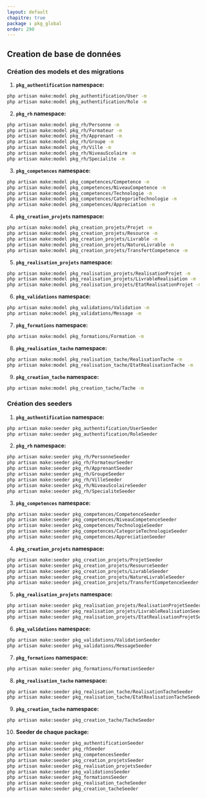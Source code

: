 ```yaml
---
layout: default
chapitre: true
package : pkg_global
order: 290
---
```


## Creation de base de données
### Création des models et des migrations

1. **`pkg_authentification` namespace:**

```bash
php artisan make:model pkg_authentification/User -m
php artisan make:model pkg_authentification/Role -m
```

2. **`pkg_rh` namespace:**

```bash
php artisan make:model pkg_rh/Personne -m
php artisan make:model pkg_rh/Formateur -m
php artisan make:model pkg_rh/Apprenant -m
php artisan make:model pkg_rh/Groupe -m
php artisan make:model pkg_rh/Ville -m
php artisan make:model pkg_rh/NiveauScolaire -m
php artisan make:model pkg_rh/Specialite -m
```

3. **`pkg_competences` namespace:**

```bash
php artisan make:model pkg_competences/Competence -m
php artisan make:model pkg_competences/NiveauCompetence -m
php artisan make:model pkg_competences/Technologie -m
php artisan make:model pkg_competences/CategorieTechnologie -m
php artisan make:model pkg_competences/Appreciation -m
```

4. **`pkg_creation_projets` namespace:**

```bash
php artisan make:model pkg_creation_projets/Projet -m
php artisan make:model pkg_creation_projets/Resource -m
php artisan make:model pkg_creation_projets/Livrable -m
php artisan make:model pkg_creation_projets/NatureLivrable -m
php artisan make:model pkg_creation_projets/TransfertCompetence -m
```

5. **`pkg_realisation_projets` namespace:**

```bash
php artisan make:model pkg_realisation_projets/RealisationProjet -m
php artisan make:model pkg_realisation_projets/LivrableRealisation -m
php artisan make:model pkg_realisation_projets/EtatRealisationProjet -m
```

6. **`pkg_validations` namespace:**

```bash
php artisan make:model pkg_validations/Validation -m
php artisan make:model pkg_validations/Message -m
```

7. **`pkg_formations` namespace:**

```bash
php artisan make:model pkg_formations/Formation -m
```

8. **`pkg_realisation_tache` namespace:**

```bash
php artisan make:model pkg_realisation_tache/RealisationTache -m
php artisan make:model pkg_realisation_tache/EtatRealisationTache -m
```

9. **`pkg_creation_tache` namespace:**

```bash
php artisan make:model pkg_creation_tache/Tache -m
```

### Création des seeders




1. **`pkg_authentification` namespace:**

```bash
php artisan make:seeder pkg_authentification/UserSeeder
php artisan make:seeder pkg_authentification/RoleSeeder
```

2. **`pkg_rh` namespace:**

```bash
php artisan make:seeder pkg_rh/PersonneSeeder
php artisan make:seeder pkg_rh/FormateurSeeder
php artisan make:seeder pkg_rh/ApprenantSeeder
php artisan make:seeder pkg_rh/GroupeSeeder
php artisan make:seeder pkg_rh/VilleSeeder
php artisan make:seeder pkg_rh/NiveauScolaireSeeder
php artisan make:seeder pkg_rh/SpecialiteSeeder
```

3. **`pkg_competences` namespace:**

```bash
php artisan make:seeder pkg_competences/CompetenceSeeder
php artisan make:seeder pkg_competences/NiveauCompetenceSeeder
php artisan make:seeder pkg_competences/TechnologieSeeder
php artisan make:seeder pkg_competences/CategorieTechnologieSeeder
php artisan make:seeder pkg_competences/AppreciationSeeder
```

4. **`pkg_creation_projets` namespace:**

```bash
php artisan make:seeder pkg_creation_projets/ProjetSeeder
php artisan make:seeder pkg_creation_projets/ResourceSeeder
php artisan make:seeder pkg_creation_projets/LivrableSeeder
php artisan make:seeder pkg_creation_projets/NatureLivrableSeeder
php artisan make:seeder pkg_creation_projets/TransfertCompetenceSeeder
```

5. **`pkg_realisation_projets` namespace:**

```bash
php artisan make:seeder pkg_realisation_projets/RealisationProjetSeeder
php artisan make:seeder pkg_realisation_projets/LivrableRealisationSeeder
php artisan make:seeder pkg_realisation_projets/EtatRealisationProjetSeeder
```

6. **`pkg_validations` namespace:**

```bash
php artisan make:seeder pkg_validations/ValidationSeeder
php artisan make:seeder pkg_validations/MessageSeeder
```

7. **`pkg_formations` namespace:**

```bash
php artisan make:seeder pkg_formations/FormationSeeder
```

8. **`pkg_realisation_tache` namespace:**

```bash
php artisan make:seeder pkg_realisation_tache/RealisationTacheSeeder
php artisan make:seeder pkg_realisation_tache/EtatRealisationTacheSeeder
```

9. **`pkg_creation_tache` namespace:**

```bash
php artisan make:seeder pkg_creation_tache/TacheSeeder
```
10. **Seeder de chaque package:**

```bash
php artisan make:seeder pkg_authentificationSeeder
php artisan make:seeder pkg_rhSeeder
php artisan make:seeder pkg_competencesSeeder
php artisan make:seeder pkg_creation_projetsSeeder
php artisan make:seeder pkg_realisation_projetsSeeder
php artisan make:seeder pkg_validationsSeeder
php artisan make:seeder pkg_formationsSeeder
php artisan make:seeder pkg_realisation_tacheSeeder
php artisan make:seeder pkg_creation_tacheSeeder
```

